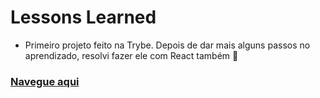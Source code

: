 # Lessons Learned

- Primeiro projeto feito na Trybe. Depois de dar mais alguns passos no aprendizado, resolvi fazer ele com React também 🚀

### [Navegue aqui](https://lessons-learned-vn.netlify.app/)